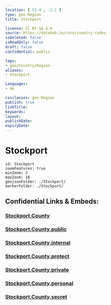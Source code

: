 ```yaml
---
location: [ 53.4 , -2.1 ] 
type: geo-Region
title: Stockport

license: CC BY-SA 4.0
source: https://datahub.io/core/country-codes
isDeleted: false
isReadOnly: false
draft: false
confidential: public

tags:
- geo/Country/Region
aliases:
- Stockport

Languages:
- de

cssclasses: geo-Region
publish: true
linkTitle: 
keywords: 
layout: 
publishDate: 
expiryDate: 
---
```


# Stockport

```leaflet
id: Stockport
zoomFeatures: true 
minZoom: 2 
maxZoom: 18
geojsonFolder: ./Stockport/
markerFolder: ./Stockport/
```


## Confidential Links & Embeds: 

### [Stockport,County](/_Standards/Earth/Continent/Europe/Europe~North/UK/England/Regions~England/North_West_England/Manchester,County/Stockport,County.md) 

### [Stockport,County.public](/_public/Earth/Continent/Europe/Europe~North/UK/England/Regions~England/North_West_England/Manchester,County/Stockport,County.public.md) 

### [Stockport,County.internal](/_internal/Earth/Continent/Europe/Europe~North/UK/England/Regions~England/North_West_England/Manchester,County/Stockport,County.internal.md) 

### [Stockport,County.protect](/_protect/Earth/Continent/Europe/Europe~North/UK/England/Regions~England/North_West_England/Manchester,County/Stockport,County.protect.md) 

### [Stockport,County.private](/_private/Earth/Continent/Europe/Europe~North/UK/England/Regions~England/North_West_England/Manchester,County/Stockport,County.private.md) 

### [Stockport,County.personal](/_personal/Earth/Continent/Europe/Europe~North/UK/England/Regions~England/North_West_England/Manchester,County/Stockport,County.personal.md) 

### [Stockport,County.secret](/_secret/Earth/Continent/Europe/Europe~North/UK/England/Regions~England/North_West_England/Manchester,County/Stockport,County.secret.md)


